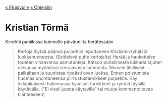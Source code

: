 [« Etusivulle](https://21tiko4.github.io/tiimiesittely/) [« Ohjeisiin](https://21tiko4.github.io/tiimiesittely/scripts/)

# Kristian Törmä
Kiirehtii paniikissa luennolle päiväunilta herätessään

>Kertoja löytää päänsä pulpettiin leputtaneen Kristianin tyhjästä luokkahuoneesta.
(Esittelevä puhe kertojalta)
>Herää ja haukottelee todeten vihaavansa aamutunteja.
>Katsoo puhelimesta lukkaria tajuten olevansa myöhässä seuraavasta luennosta.
>Nousee äkillisesti paikaltaan ja suunistaa ripeästi oven luokse.
>Ennen poistumista huomaa unohtaneensa piirrustustarvikkeet pulpetille.
>Käy äkkipikaisesti hakemassa kyseiset tarvikkeet ja ryntää täysillä käytävälle.
("Ei vissii juosta käytavillä" tai muuta kommentoitavaa tilanteeseen)